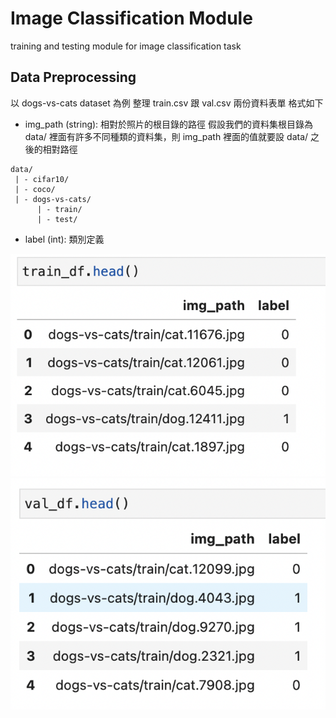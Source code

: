 # Image Classification Module

training and testing module for image classification task

## Data Preprocessing

以 dogs-vs-cats dataset 為例
整理 train.csv 跟 val.csv 兩份資料表單
格式如下

* img_path (string): 相對於照片的根目錄的路徑
  假設我們的資料集根目錄為 data/ 裡面有許多不同種類的資料集，則 img_path 裡面的值就要設 data/ 之後的相對路徑

```
data/ 
 | - cifar10/
 | - coco/
 | - dogs-vs-cats/
      | - train/
      | - test/   
```

* label (int): 類別定義

![](image/train_dataframe.png)
![](image/val_dataframe.png)
